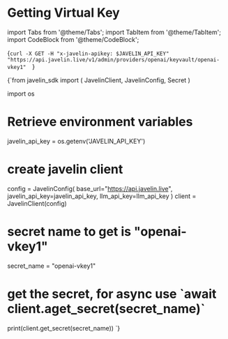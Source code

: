# Getting Virtual Key
import Tabs from '@theme/Tabs';
import TabItem from '@theme/TabItem';
import CodeBlock from '@theme/CodeBlock';

<Tabs>
<TabItem value="shell" label="Using the API:">

<CodeBlock
  language="python">
  {`
curl -X GET -H "x-javelin-apikey: $JAVELIN_API_KEY" "https://api.javelin.live/v1/admin/providers/openai/keyvault/openai-vkey1"  
`}
</CodeBlock>

</TabItem>

<TabItem value="py" label="In Python:">

<CodeBlock
  language="python"
  title="Javelin Get Secret Example"
  showLineNumbers>
  {`from javelin_sdk import (
    JavelinClient,
    JavelinConfig,
    Secret
)

import os

# Retrieve environment variables
javelin_api_key = os.getenv('JAVELIN_API_KEY')
   
# create javelin client
config = JavelinConfig(
    base_url="https://api.javelin.live",
    javelin_api_key=javelin_api_key,
    llm_api_key=llm_api_key
)
client = JavelinClient(config)

# secret name to get is "openai-vkey1"
secret_name = "openai-vkey1"

# get the secret, for async use \`await client.aget_secret(secret_name)\`
print(client.get_secret(secret_name))
`}
</CodeBlock>

</TabItem>

</Tabs>
